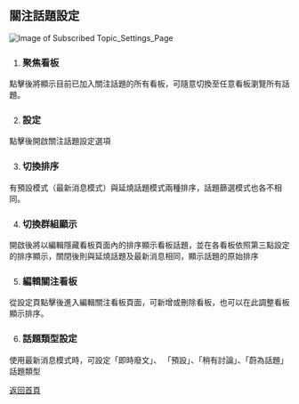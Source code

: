 ## 關注話題設定

![Image of Subscribed Topic_Settings_Page](../v1/images/subs_settings.png) 

1. ### 聚焦看板
點擊後將顯示目前已加入關注話題的所有看板，可隨意切換至任意看板瀏覽所有話題。

2. ### 設定
點擊後開啟關注話題設定選項

3. ### 切換排序
有預設模式（最新消息模式）與延燒話題模式兩種排序，話題篩選模式也各不相同。

4. ### 切換群組顯示
開啟後將以編輯隱藏看板頁面內的排序顯示看板話題，並在各看板依照第三點設定的排序顯示，關閉後則與延燒話題及最新消息相同，顯示話題的原始排序

5. ### 編輯關注看板
從設定頁點擊後進入編輯關注看板頁面，可新增或刪除看板，也可以在此調整看板顯示排序。  

6. ### 話題類型設定
使用最新消息模式時，可設定「即時廢文」、  「預設」、「稍有討論」、「蔚為話題」話題類型  
  
[返回首頁](https://kimieno.github.io/android.pitt) 